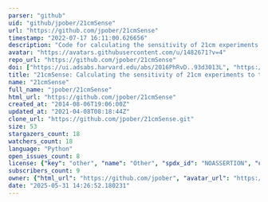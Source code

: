 ```yaml
---
parser: "github"
uid: "github/jpober/21cmSense"
url: "https://github.com/jpober/21cmSense"
timestamp: "2022-07-17 16:11:00.626656"
description: "Code for calculating the sensitivity of 21cm experiments to the EoR power spectrum"
avatar: "https://avatars.githubusercontent.com/u/1482671?v=4"
repo_url: "https://github.com/jpober/21cmSense"
doi: ["https://ui.adsabs.harvard.edu/abs/2016PhRvD..93d3013L", "https://ui.adsabs.harvard.edu/abs/2014ApJ...782...66P", "https://ui.adsabs.harvard.edu/abs/2016ascl.soft09013P/abstract"]
title: "21cmSense: Calculating the sensitivity of 21cm experiments to the EoR power spectrum"
name: "21cmSense"
full_name: "jpober/21cmSense"
html_url: "https://github.com/jpober/21cmSense"
created_at: "2014-08-06T19:06:00Z"
updated_at: "2021-04-08T08:18:44Z"
clone_url: "https://github.com/jpober/21cmSense.git"
size: 53
stargazers_count: 18
watchers_count: 18
language: "Python"
open_issues_count: 8
license: {"key": "other", "name": "Other", "spdx_id": "NOASSERTION", "url": null, "node_id": "MDc6TGljZW5zZTA="}
subscribers_count: 9
owner: {"html_url": "https://github.com/jpober", "avatar_url": "https://avatars.githubusercontent.com/u/1482671?v=4", "login": "jpober", "type": "User"}
date: "2025-05-31 14:26:52.180231"
---
```

